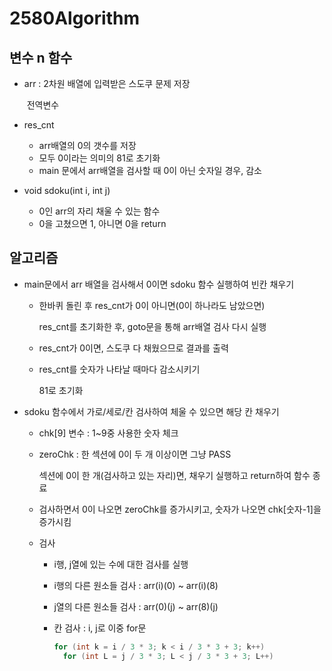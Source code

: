 # 2580Algorithm

## 변수 n 함수

* arr : 2차원 배열에 입력받은 스도쿠 문제 저장

  ​		전역변수

* res_cnt

  * arr배열의 0의 갯수를 저장
  * 모두 0이라는 의미의 81로 초기화
  * main 문에서 arr배열을 검사할 때 0이 아닌 숫자일 경우, 감소

* void sdoku(int i, int j)

  * 0인 arr의 자리 채울 수 있는 함수
  * 0을 고쳤으면 1, 아니면 0을 return



## 알고리즘

* main문에서 arr 배열을 검사해서 0이면 sdoku 함수 실행하여 빈칸 채우기

  * 한바퀴 돌린 후 res_cnt가 0이 아니면(0이 하나라도 남았으면)

    res_cnt를 초기화한 후, goto문을 통해 arr배열 검사 다시 실행

  * res_cnt가 0이면, 스도쿠 다 채웠으므로 결과를 출력
  
  * res_cnt를 숫자가 나타날 때마다 감소시키기
  
    81로 초기화



* sdoku 함수에서 가로/세로/칸 검사하여 체울 수 있으면 해당 칸 채우기

  * chk[9] 변수 : 1~9중 사용한 숫자 체크

  * zeroChk : 한 섹션에 0이 두 개 이상이면 그냥 PASS

    섹션에 0이 한 개(검사하고 있는 자리)면, 채우기 실행하고 return하여 함수 종료

  * 검사하면서 0이 나오면 zeroChk를 증가시키고, 숫자가 나오면 chk[숫자-1]을 증가시킴

  * 검사

    * i행, j열에 있는 수에 대한 검사를 실행

    * i행의 다른 원소들 검사 : arr(i)(0) ~ arr(i)(8)

    * j열의 다른 원소들 검사 : arr(0)(j) ~ arr(8)(j)

    * 칸 검사 : i, j로 이중 for문

      ```c++
      for (int k = i / 3 * 3; k < i / 3 * 3 + 3; k++)
      	for (int L = j / 3 * 3; L < j / 3 * 3 + 3; L++)
      ```

      

      

    